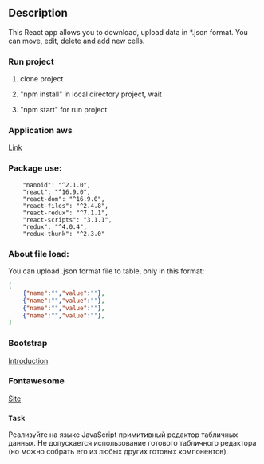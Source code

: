 ## Description

This React app allows you to download, upload data in *.json format. You can move,
edit, delete and add new cells.

### Run project

1) clone project

2) "npm install" in local directory project, wait

3) "npm start" for run project

### Application aws

[Link](http://18.216.210.110:3000/)

### Package use: 
```
    "nanoid": "^2.1.0",
    "react": "^16.9.0",
    "react-dom": "^16.9.0",  
    "react-files": "^2.4.8",    
    "react-redux": "^7.1.1",   
    "react-scripts": "3.1.1",    
    "redux": "^4.0.4",   
    "redux-thunk": "^2.3.0"
```
### About file load:
You сan upload .json format file to table, only in this format:
```json
[
    {"name":"","value":""},
    {"name":"","value":""},
    {"name":"","value":""},
    {"name":"","value":""},
]
```
### Bootstrap

[Introduction](https://getbootstrap.com/docs/4.3/getting-started/introduction/)

### Fontawesome

[Site](https://fontawesome.com)

### `Task`

Реализуйте на языке JavaScript примитивный редактор табличных данных. Не допускается использование готового табличного редактора (но можно собрать его из любых других готовых компонентов).

